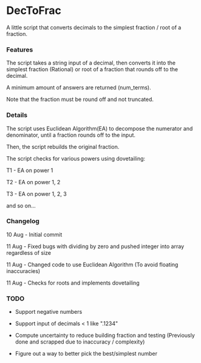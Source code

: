 # DecToFrac
A little script that converts decimals to the simplest fraction / root of a fraction.

### Features
The script takes a string input of a decimal, then converts it into the simplest fraction (Rational) or root of a fraction that rounds off to the decimal.

A minimum amount of answers are returned (num_terms).

Note that the fraction must be round off and not truncated.

### Details
The script uses Euclidean Algorithm(EA) to decompose the numerator and denominator, until a fraction rounds off to the input.

Then, the script rebuilds the original fraction.

The script checks for various powers using dovetailing:

T1 - EA on power 1

T2 - EA on power 1, 2

T3 - EA on power 1, 2, 3

and so on...

### Changelog
10 Aug - Initial commit

11 Aug - Fixed bugs with dividing by zero and pushed integer into array regardless of size

11 Aug - Changed code to use Euclidean Algorithm (To avoid floating inaccuracies)

11 Aug - Checks for roots and implements dovetailing

### TODO
- Support negative numbers

- Support input of decimals < 1 like ".1234"

- Compute uncertainty to reduce building fraction and testing (Previously done and scrapped due to inaccuracy / complexity)

- Figure out a way to better pick the best/simplest number